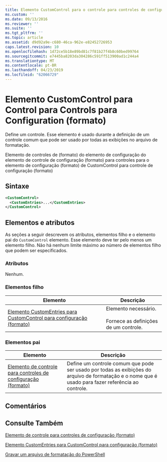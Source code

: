 ```yaml
---
title: Elemento CustomControl para o controle para controles de configuração (formato) | Microsoft Docs
ms.custom: ''
ms.date: 09/13/2016
ms.reviewer: ''
ms.suite: ''
ms.tgt_pltfrm: ''
ms.topic: article
ms.assetid: d9d92a9e-c680-46ca-962e-e82452726953
caps.latest.revision: 10
ms.openlocfilehash: 1d72ce5b18e89bd81c7f81b27f4b8c60bed99764
ms.sourcegitcommit: e7445ba8203da304286c591ff513900ad1c244a4
ms.translationtype: MT
ms.contentlocale: pt-BR
ms.lasthandoff: 04/23/2019
ms.locfileid: "62066729"
---
```

# <a name="customcontrol-element-for-control-for-controls-for-configuration-format"></a>Elemento CustomControl para Control para Controls para Configuration (formato)

Define um controle. Esse elemento é usado durante a definição de um controle comum que pode ser usado por todas as exibições no arquivo de formatação.

Elemento de controles de (formato) do elemento de configuração do elemento de controle de configuração (formato) para controles para o elemento de configuração (formato) de CustomControl para controle de configuração (formato)

## <a name="syntax"></a>Sintaxe

```xml
<CustomControl>
  <CustomEntries>...</CustomEntries>
</CustomControl>
```

## <a name="attributes-and-elements"></a>Elementos e atributos

As seções a seguir descrevem os atributos, elementos filho e o elemento pai do `CustomControl` elemento. Esse elemento deve ter pelo menos um elemento filho. Não há nenhum limite máximo ao número de elementos filho que podem ser especificados.

### <a name="attributes"></a>Atributos

Nenhum.

### <a name="child-elements"></a>Elementos filho

|Elemento|Descrição|
|-------------|-----------------|
|[Elemento CustomEntries para CustomControl para configuração (formato)](./customentries-element-for-customcontrol-for-controls-for-configuration-format.md)|Elemento necessário.<br /><br /> Fornece as definições de um controle.|

### <a name="parent-elements"></a>Elementos pai

|Elemento|Descrição|
|-------------|-----------------|
|[Elemento de controle para controles de configuração (formato)](./control-element-for-controls-for-configuration-format.md)|Define um controle comum que pode ser usado por todas as exibições do arquivo de formatação e o nome que é usado para fazer referência ao controle.|

## <a name="remarks"></a>Comentários

## <a name="see-also"></a>Consulte Também

[Elemento de controle para controles de configuração (formato)](./control-element-for-controls-for-configuration-format.md)

[Elemento CustomEntries para CustomControl para configuração (formato)](./customentries-element-for-customcontrol-for-controls-for-configuration-format.md)

[Gravar um arquivo de formatação do PowerShell](./writing-a-powershell-formatting-file.md)
